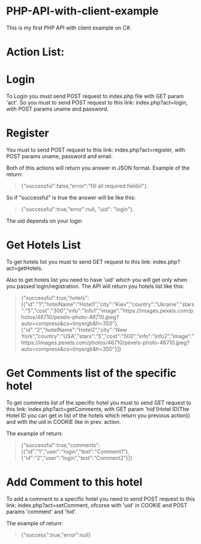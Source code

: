 # PHP-API-with-client-example
This is my first PHP API with client example on C#.

# Action List: 

# Login
To Login you must send POST request to index.php file with GET param 'act'.
So you must to send POST request to this link: index.php?act=login, with POST params uname and password.
# Register
You must to send POST request to this link: index.php?act=register, with POST params uname, password and email.

Both of this actions will return you answer in JSON format.
Example of the return:
> {"successful":false,"error":"fill all required fields!"}.

So if "successful" is true the answer will be like this:

> {"successful":true,"error":null, "uid": "login"}.

The uid depends on your login


# Get Hotels List
To get hotels list you must to send GET request to this link: index.php?act=getHotels.

Also to get hotels list you need to have 'uid' which you will get only when you passed login/registration.
The API will return you hotels list like this: 
> {"successful":true,"hotels": [{"id":"1","hotelName":"Hotel1","city":"Kiev","country":"Ukraine","stars":"5","cost":"300","info":"Info1","image":"https:\/\/images.pexels.com\/photos\/46710\/pexels-photo-46710.jpeg?auto=compress&cs=tinysrgb&h=350"},{"id":"2","hotelName":"Hotel2","city":"New York","country":"USA","stars":"5","cost":"500","info":"Info2","image":"https:\/\/images.pexels.com\/photos\/46710\/pexels-photo-46710.jpeg?auto=compress&cs=tinysrgb&h=350"}]}


# Get Comments list of the specific hotel
To get comments list of the specific hotel you must to send GET request to this link: index.php?act=getComments, with GET param 'hid'(Hotel ID(The Hotel ID you can get in list of the hotels which return you previous action)) and with the uid in COOKIE like in prev. action.

The example of return:
> {"successful":true,"comments":[{"id":"1","user":"login","text":"Comment1"},{"id":"2","user":"login","text":"Comment2"}]}

# Add Comment to this hotel
To add a comment to a specific hotel you need to send POST request to this link: index.php?act=setComment, ofcorse with 'uid' in COOKIE and POST params 'comment' and 'hid'.

The example of return:

> {"success":true,"error":null}

